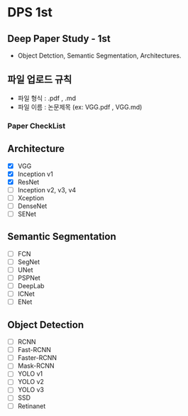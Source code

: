 # DPS 1st 

## Deep Paper Study - 1st

* Object Detction, Semantic Segmentation, Architectures.

## 파일 업로드 규칙

* 파일 형식 : .pdf , .md
* 파일 이름 : 논문제목 (ex: VGG.pdf , VGG.md)


### Paper CheckList

## Architecture
- [X] VGG  
- [X] Inception v1  
- [X] ResNet  
- [ ] Inception v2, v3, v4  
- [ ] Xception  
- [ ] DenseNet  
- [ ] SENet  

## Semantic Segmentation
- [ ] FCN  
- [ ] SegNet  
- [ ] UNet  
- [ ] PSPNet  
- [ ] DeepLab  
- [ ] ICNet  
- [ ] ENet  

## Object Detection 
- [ ] RCNN  
- [ ] Fast-RCNN  
- [ ] Faster-RCNN  
- [ ] Mask-RCNN  
- [ ] YOLO v1  
- [ ] YOLO v2  
- [ ] YOLO v3  
- [ ] SSD  
- [ ] Retinanet  
